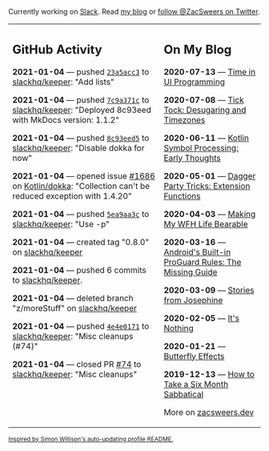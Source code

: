 Currently working on [Slack](https://slack.com/). Read [my blog](https://zacsweers.dev/) or [follow @ZacSweers on Twitter](https://twitter.com/ZacSweers).

<table><tr><td valign="top" width="60%">

## GitHub Activity
<!-- githubActivity starts -->
**2021-01-04** — pushed [`23a5acc3`](https://github.com/slackhq/keeper/commit/23a5acc381f13c3fc7a9dc3e9c578c1dc645d6aa) to [slackhq/keeper](https://api.github.com/repos/slackhq/keeper): "Add lists"

**2021-01-04** — pushed [`7c9a371c`](https://github.com/slackhq/keeper/commit/7c9a371cf77036b8a9348efa796e8a58196c256f) to [slackhq/keeper](https://api.github.com/repos/slackhq/keeper): "Deployed 8c93eed with MkDocs version: 1.1.2"

**2021-01-04** — pushed [`8c93eed5`](https://github.com/slackhq/keeper/commit/8c93eed50d2eaaa4c9a2f598cfa61aa17d51c7cb) to [slackhq/keeper](https://api.github.com/repos/slackhq/keeper): "Disable dokka for now"

**2021-01-04** — opened issue [#1686](https://api.github.com/repos/Kotlin/dokka/issues/1686) on [Kotlin/dokka](https://api.github.com/repos/Kotlin/dokka): "Collection can't be reduced exception with 1.4.20"

**2021-01-04** — pushed [`5ea9aa3c`](https://github.com/slackhq/keeper/commit/5ea9aa3c9d1881061d27424c65c0c16c7d1e0a36) to [slackhq/keeper](https://api.github.com/repos/slackhq/keeper): "Use -p"

**2021-01-04** — created tag "0.8.0" on [slackhq/keeper](https://api.github.com/repos/slackhq/keeper)

**2021-01-04** — pushed 6 commits to [slackhq/keeper](https://api.github.com/repos/slackhq/keeper).

**2021-01-04** — deleted branch "z/moreStuff" on [slackhq/keeper](https://api.github.com/repos/slackhq/keeper)

**2021-01-04** — pushed [`4e4e0171`](https://github.com/slackhq/keeper/commit/4e4e01717d76f446122397c14aa908e14d60b6b9) to [slackhq/keeper](https://api.github.com/repos/slackhq/keeper): "Misc cleanups (#74)"

**2021-01-04** — closed PR [#74](https://api.github.com/repos/slackhq/keeper/pulls/74) to [slackhq/keeper](https://api.github.com/repos/slackhq/keeper): "Misc cleanups"
<!-- githubActivity ends -->
</td><td valign="top" width="40%">

## On My Blog
<!-- blog starts -->
**2020-07-13** — [Time in UI Programming](https://www.zacsweers.dev/time-in-ui/)

**2020-07-08** — [Tick Tock: Desugaring and Timezones](https://www.zacsweers.dev/ticktock-desugaring-timezones/)

**2020-06-11** — [Kotlin Symbol Processing: Early Thoughts](https://www.zacsweers.dev/kotlin-symbol-processor-early-thoughts/)

**2020-05-01** — [Dagger Party Tricks: Extension Functions](https://www.zacsweers.dev/dagger-party-tricks-extension-functions/)

**2020-04-03** — [Making My WFH Life Bearable](https://www.zacsweers.dev/making-wfh-life-bearable/)

**2020-03-16** — [Android's Built-in ProGuard Rules: The Missing Guide](https://www.zacsweers.dev/android-proguard-rules/)

**2020-03-09** — [Stories from Josephine](https://www.zacsweers.dev/stories-from-josephine/)

**2020-02-05** — [It's Nothing](https://www.zacsweers.dev/its-nothing/)

**2020-01-21** — [Butterfly Effects](https://www.zacsweers.dev/butterfly-effects/)

**2019-12-13** — [How to Take a Six Month Sabbatical](https://www.zacsweers.dev/how-to-take-a-six-month-sabbatical/)
<!-- blog ends -->
More on [zacsweers.dev](https://zacsweers.dev/)
</td></tr></table>

<sub><a href="https://simonwillison.net/2020/Jul/10/self-updating-profile-readme/">Inspired by Simon Willison's auto-updating profile README.</a></sub>